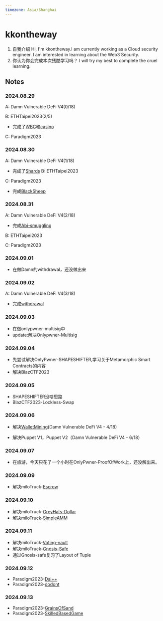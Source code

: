```yaml
---
timezone: Asia/Shanghai
---
```


# kkontheway

1. 自我介绍
   Hi, I'm kkontheway.I am currently working as a Cloud security engineer. I am interested in learning about the Web3 Security.
2. 你认为你会完成本次残酷学习吗？
    I will try my best to complete the cruel learning.

## Notes

<!-- Content_START -->

### 2024.08.29

A: Damn Vulnerable DeFi V4(0/18)

B: ETHTaipei2023(2/5)
- 完成了[WBC](https://github.com/DeFiHackLabs/Web3-CTF-Intensive-CoLearning/tree/main/Writeup/kkontheway/src/ETHTaipei2023#wbc)和[casino](https://github.com/DeFiHackLabs/Web3-CTF-Intensive-CoLearning/tree/main/Writeup/kkontheway/src/ETHTaipei2023#casino)

C: Paradigm2023

### 2024.08.30

A: Damn Vulnerable DeFi V4(1/18)
- 完成了[Shards](https://github.com/DeFiHackLabs/Web3-CTF-Intensive-CoLearning/tree/main/Writeup/kkontheway/src/DamnVulnerableDefi#shards)
B: ETHTaipei2023

C: Paradigm2023
- 完成[BlackSheep](https://github.com/DeFiHackLabs/Web3-CTF-Intensive-CoLearning/tree/main/Writeup/kkontheway/src/Paradigm2023#blacksheep)

### 2024.08.31

A: Damn Vulnerable DeFi V4(2/18)
- 完成[Abi-smuggling](https://github.com/DeFiHackLabs/Web3-CTF-Intensive-CoLearning/tree/main/Writeup/kkontheway/src/DamnVulnerableDefi#abi-smuggling)
  
B: ETHTaipei2023

C: Paradigm2023


### 2024.09.01

- 在做Damn的withdrawal，还没做出来

### 2024.09.02

A: Damn Vulnerable DeFi V4(3/18)
- 完成[withdrawal](https://github.com/DeFiHackLabs/Web3-CTF-Intensive-CoLearning/tree/main/Writeup/kkontheway/src/DamnVulnerableDefi#withdrawal)


### 2024.09.03

- 在做onlypwner-multisig中
- update:解决Onlypwner-Multisig


### 2024.09.04
- 先尝试解决OnlyPwner-SHAPESHIFTER,学习关于Metamorphic Smart Contracts的内容
- 解决BlazCTF2023

### 2024.09.05
- SHAPESHIFTER没啥思路
- BlazCTF2023-Lockless-Swap

### 2024.09.06
- 解决[WalletMining](https://github.com/DeFiHackLabs/Web3-CTF-Intensive-CoLearning/tree/main/Writeup/kkontheway/src/DamnVulnerableDefi#wallet-mining)(Damn Vulnerable DeFi V4 - 4/18)

- 解决Puppet V1，Puppet V2（Damn Vulnerable DeFi V4 - 6/18）

### 2024.09.07
- 在旅游，今天只花了一个小时在OnlyPwner-ProofOfWork上，还没解出来。

### 2024.09.09
- 解决miloTruck-[Escrow](https://github.com/DeFiHackLabs/Web3-CTF-Intensive-CoLearning/tree/main/Writeup/kkontheway/src/MiloTruck)

### 2024.09.10
- 解决miloTruck-[GreyHats-Dollar](https://github.com/DeFiHackLabs/Web3-CTF-Intensive-CoLearning/tree/main/Writeup/kkontheway/src/MiloTruck)
- 解决miloTruck-[SimpleAMM](https://github.com/DeFiHackLabs/Web3-CTF-Intensive-CoLearning/tree/main/Writeup/kkontheway/src/MiloTruck)

### 2024.09.11
- 解决miloTruck-[Voting-vault](https://github.com/DeFiHackLabs/Web3-CTF-Intensive-CoLearning/tree/main/Writeup/kkontheway/src/MiloTruck)
- 解决miloTruck-[Gnosis-Safe](https://github.com/DeFiHackLabs/Web3-CTF-Intensive-CoLearning/tree/main/Writeup/kkontheway/src/MiloTruck)
- 通过Gnosis-safe复习了Layout of Tuple

### 2024.09.12
- Paradigm2023-[Dai++](https://github.com/DeFiHackLabs/Web3-CTF-Intensive-CoLearning/tree/main/Writeup/kkontheway/src/Paradigm2023#dai)
- Paradigm2023-[dodont](https://github.com/DeFiHackLabs/Web3-CTF-Intensive-CoLearning/tree/main/Writeup/kkontheway/src/Paradigm2023#blacksheep)

### 2024.09.13
- Paradigm2023-[GrainsOfSand](https://github.com/DeFiHackLabs/Web3-CTF-Intensive-CoLearning/tree/main/Writeup/kkontheway/src/Paradigm2023#grainsofsand)
- Paradigm2023-[SkilledBasedGame](https://github.com/DeFiHackLabs/Web3-CTF-Intensive-CoLearning/tree/main/Writeup/kkontheway/src/Paradigm2023#skilledbasedgame)
<!-- Content_END -->
